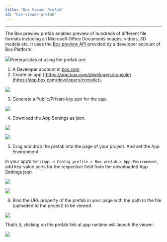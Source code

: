 ```yaml
---
title: "Box Viewer Prefab"
id: "box-viewer-prefab"
---
```

---

The Box preview prefab enables preview of hundreds of different file formats including all Microsoft Office Documents images, videos, 3D models etc. It uses the [Box preview API](https://developer.box.com/docs/box-view) provided by a developer account of Box Platform.

[![](https://www.wavemaker.com./assets/Screenshot-2018-12-06-at-10.49.12-AM.png)](https://www.wavemaker.com./assets/Screenshot-2018-12-06-at-10.49.12-AM.png)Prerequisites of using the prefab are:

1. A Developer account in [box.com](https://developer.box.com/).
2. Create an app ([https://app.box.com/developers/console](https://app.box.com/developers/console)).

![](/learn/assets/Screenshot-2018-12-06-at-2.13.18-PM.png)

3. Generate a Public/Private key pair for the app. 

![](/learn/assets/Screenshot-2018-12-06-at-2.15.18-PM.png)

4. Download the App Settings as json.

![](/learn/assets/Screenshot-2018-12-06-at-2.15.55-PM-1.png)

![](/learn/assets/skitch.png)

5. Drag and drop the prefab into the page of your project. And set the App Environment. 

In your app’s `Settings > Config profile > Box prefab > App Environment`, add key-value pairs for the respective field from the downloaded App Settings json.

![](/learn/assets/Screenshot-2018-12-06-at-3.27.56-PM.png)

![](/learn/assets/Screenshot_2018-12-06_at_3_31_45_PM.png)

6. Bind the URL property of the prefab in your page with the path to the file (uploaded to the project) to be viewed.

![](/learn/assets/Screenshot-2018-12-06-at-3.26.34-PM.png)

That’s it, clicking on the prefab link at app runtime will launch the viewer.

![](/learn/assets/Screenshot-2018-12-06-at-3.41.38-PM.png)


